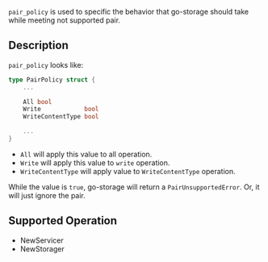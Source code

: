`pair_policy` is used to specific the behavior that go-storage should take while meeting not supported pair.

## Description

`pair_policy` looks like:

```go
type PairPolicy struct {
    ...

    All bool
    Write            bool
    WriteContentType bool

    ...
}
```

- `All` will apply this value to all operation.
- `Write` will apply this value to `write` operation.
- `WriteContentType` will apply value to `WriteContentType` operation.

While the value is `true`, go-storage will return a `PairUnsupportedError`. Or, it will just ignore the pair.

## Supported Operation

- NewServicer
- NewStorager
